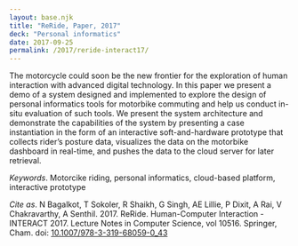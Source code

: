 ```yaml
---
layout: base.njk
title: "ReRide, Paper, 2017"
deck: "Personal informatics"
date: 2017-09-25
permalink: /2017/reride-interact17/
---
```


The motorcycle could soon be the new frontier for the exploration of human interaction with advanced digital technology. In this paper we present a demo of a system designed and implemented to explore the design of personal informatics tools for motorbike commuting and help us conduct in-situ evaluation of such tools. We present the system architecture and demonstrate the capabilities of the system by presenting a case instantiation in the form of an interactive soft-and-hardware prototype that collects rider’s posture data, visualizes the data on the motorbike dashboard in real-time, and pushes the data to the cloud server for later retrieval.

_Keywords_. Motorcike riding, personal informatics, cloud-based platform, interactive prototype

_Cite as_. N Bagalkot, T Sokoler, R Shaikh, G Singh, AE Lillie, P Dixit, A Rai, V Chakravarthy, A Senthil. 2017. ReRide. Human-Computer Interaction - INTERACT 2017. Lecture Notes in Computer Science, vol 10516. Springer, Cham. doi: [10.1007/978-3-319-68059-0_43](https://link.springer.com/chapter/10.1007/978-3-319-68059-0_43)